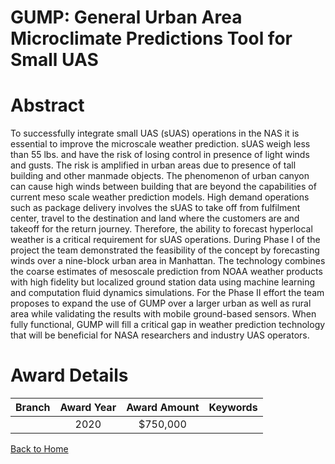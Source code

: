 
GUMP: General Urban Area Microclimate Predictions Tool for Small UAS
====================================================================

# Abstract


To successfully integrate small UAS (sUAS) operations in the NAS it is essential to improve the microscale weather prediction. sUAS weigh less than 55 lbs. and have the risk of losing control in presence of light winds and gusts. The risk is amplified in urban areas due to presence of tall building and other manmade objects. The phenomenon of urban canyon can cause high winds between building that are beyond the capabilities of current meso scale weather prediction models. High demand operations such as package delivery involves the sUAS to take off from fulfilment center, travel to the destination and land where the customers are and takeoff for the return journey. Therefore, the ability to forecast hyperlocal weather is a critical requirement for sUAS operations. During Phase I of the project the team demonstrated the feasibility of the concept by forecasting winds over a nine-block urban area in Manhattan. The technology combines the coarse estimates of mesoscale prediction from NOAA weather products with high fidelity but localized ground station data using machine learning and computation fluid dynamics simulations. For the Phase II effort the team proposes to expand the use of GUMP over a larger urban as well as rural area while validating the results with mobile ground-based sensors. When fully functional, GUMP will fill a critical gap in weather prediction technology that will be beneficial for NASA researchers and industry UAS operators.  

# Award Details

|Branch|Award Year|Award Amount|Keywords|
| :---: | :---: | :---: | :---: |
||2020|$750,000||
  
  


[Back to Home](https://github.com/chrischow/dod_sbir_awards/JT/#529)
